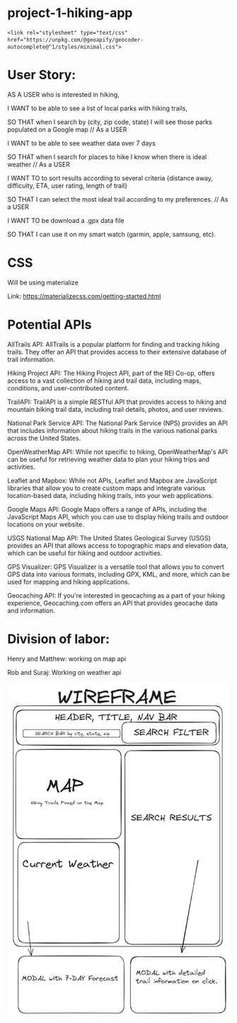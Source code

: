 # project-1-hiking-app

<script src="https://unpkg.com/@geoapify/geocoder-autocomplete@^1/dist/index.min.js"></script>
    <link rel="stylesheet" type="text/css" href="https://unpkg.com/@geoapify/geocoder-autocomplete@^1/styles/minimal.css">
# User Story:
AS A USER who is interested in hiking,

I WANT to be able to see a list of local parks with hiking trails,

SO THAT when I search by (city, zip code, state) I will see those parks populated on a Google map
//
As a USER

I WANT to be able to see weather data over 7 days

SO THAT when I search for places to hike I know when there is ideal weather
//
As a USER

I WANT TO to sort results according to several criteria {distance away, difficulty, ETA, user rating, length of trail}

SO THAT I can select the most ideal trail according to my preferences.
//
As a USER

I WANT TO be download a .gpx data file

SO THAT I can use it on my smart watch (garmin, apple, samsung, etc).


# CSS

Will be using materialize

Link: https://materializecss.com/getting-started.html


# Potential APIs

AllTrails API: AllTrails is a popular platform for finding and tracking hiking trails. They offer an API that provides access to their extensive database of trail information.

Hiking Project API: The Hiking Project API, part of the REI Co-op, offers access to a vast collection of hiking and trail data, including maps, conditions, and user-contributed content.

TrailAPI: TrailAPI is a simple RESTful API that provides access to hiking and mountain biking trail data, including trail details, photos, and user reviews.

National Park Service API: The National Park Service (NPS) provides an API that includes information about hiking trails in the various national parks across the United States.

OpenWeatherMap API: While not specific to hiking, OpenWeatherMap's API can be useful for retrieving weather data to plan your hiking trips and activities.

Leaflet and Mapbox: While not APIs, Leaflet and Mapbox are JavaScript libraries that allow you to create custom maps and integrate various location-based data, including hiking trails, into your web applications.

Google Maps API: Google Maps offers a range of APIs, including the JavaScript Maps API, which you can use to display hiking trails and outdoor locations on your website.

USGS National Map API: The United States Geological Survey (USGS) provides an API that allows access to topographic maps and elevation data, which can be useful for hiking and outdoor activities.

GPS Visualizer: GPS Visualizer is a versatile tool that allows you to convert GPS data into various formats, including GPX, KML, and more, which can be used for mapping and hiking applications.

Geocaching API: If you're interested in geocaching as a part of your hiking experience, Geocaching.com offers an API that provides geocache data and information.


# Division of labor:

Henry and Matthew: working on map api

Rob and Suraj: Working on weather api

![Screenshot Of Application](./Assets/WireFrame.png)